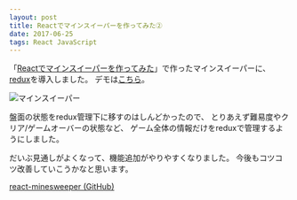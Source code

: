 ```yaml
---
layout: post
title: Reactでマインスイーパーを作ってみた②
date: 2017-06-25
tags: React JavaScript
---
```


「[Reactでマインスイーパーを作ってみた](/2017/04/25/react-minesweeper.html)」で作ったマインスイーパーに、
[redux](https://github.com/reactjs/redux)を導入しました。
デモは[こちら](/playground/react-minesweeper/)。

![マインスイーパー](/images/2017-06-25-minesweeper.gif)

盤面の状態をredux管理下に移すのはしんどかったので、
とりあえず難易度やクリア/ゲームオーバーの状態など、
ゲーム全体の情報だけをreduxで管理するようにしました。

だいぶ見通しがよくなって、機能追加がやりやすくなりました。
今後もコツコツ改善していこうかなと思います。

[react-minesweeper (GitHub)](https://github.com/saitoxu/react-minesweeper)
